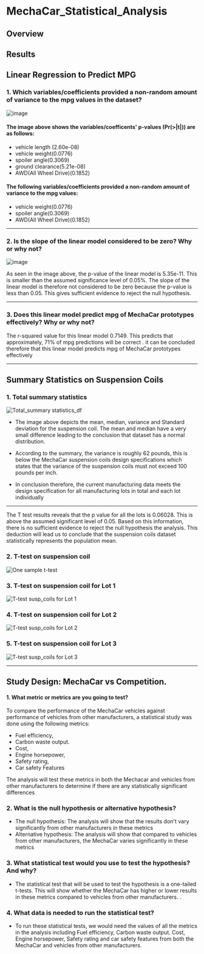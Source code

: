 # MechaCar_Statistical_Analysis

## Overview



## Results
## Linear Regression to Predict MPG
### 1. Which variables/coefficients provided a non-random amount of variance to the mpg values in the dataset?

![image](https://user-images.githubusercontent.com/90416094/150705141-291d7bbc-8bce-48dd-a828-fae5ea71a6c0.png)

#### The image above shows the variables/coefficents' p-values (Pr(>|t|)) are as follows:

- vehicle length (2.60e-08)
- vehicle weight(0.0776)
- spoiler angle(0.3069)
- ground clearance(5.21e-08)
- AWD(All Wheel Drive)(0.1852)

#### The following variables/coefficients provided a non-random amount of variance to the mpg values:
- vehicle weight(0.0776)
- spoiler angle(0.3069)
- AWD(All Wheel Drive)(0.1852)
- --
### 2. Is the slope of the linear model considered to be zero? Why or why not?

![image](https://user-images.githubusercontent.com/90416094/150705261-6eb65016-6df1-411d-bb73-1878473fcccf.png)

As seen in the image above, the p-value of the linear model is 5.35e-11. This is smaller than the assumed significance level of 0.05%. The slope of the linear model is therefore not considered to be zero because the p-value is less than 0.05. This gives sufficient evidence to reject the null hypothesis.
- ---

### 3. Does this linear model predict mpg of MechaCar prototypes effectively? Why or why not?
The r-squared value for this linear model 0.7149. This predicts that approximately, 71% of  mpg predictions will be correct . it can be concluded therefore that this linear model predicts mpg of MechaCar prototypes effectively
- ---
## Summary Statistics on Suspension Coils
### 1. Total summary statistics
![Total_summary statistics_df](https://user-images.githubusercontent.com/90416094/150705357-2b9cef19-5ab1-4623-b9a0-29aeda4ce097.png)

- The image above depicts the mean, median, variance and Standard deviation for the suspension coil. The mean and median have a very small difference leading to the conclusion that dataset has a normal distribution. 

- According to the summary, the variance is roughly 62 pounds, this is below the MechaCar suspension coils design specifications which states that the variance of the suspension coils must not exceed 100 pounds per inch. 

- In conclusion therefore, the current manufacturing data meets the design specification for all manufacturing lots in total and each lot individually 
- --
The T test results reveals that the p value for all the lots is 0.06028. This is above the assumed significant level of 0.05. Based on this information, there is no sufficient evidence to reject the null hypothesis the analysis. This deduction will lead us to conclude that the suspension coils dataset statistically represents the population mean.

### 2.  T-test on suspension coil
![One sample t-test](https://user-images.githubusercontent.com/90416094/150705472-fc38d243-8c7b-44de-985c-835aa608b51f.png)



### 3. T-test on suspension coil for Lot 1
![T-test  susp_coils for Lot 1](https://user-images.githubusercontent.com/90416094/150705553-adfa1a28-b54e-4032-9d8a-f4a64f4a2e61.png)


### 4. T-test on suspension coil for Lot 2
![T-test  susp_coils for Lot 2](https://user-images.githubusercontent.com/90416094/150705581-fca51613-3461-424a-a587-6ae1040f3030.png)



### 5. T-test on suspension coil for Lot 3

![T-test  susp_coils for Lot 3](https://user-images.githubusercontent.com/90416094/150705674-e0018780-d909-49e9-89c1-25fe74562c79.png)
- --
## Study Design: MechaCar vs Competition.
#### 1. What metric or metrics are you going to test?
To compare the performance of the MechaCar vehicles against performance of vehicles from other manufacturers, a statistical study was done using the following metrics: 

- Fuel efficiency,
- Carbon waste output.
- Cost, 
- Engine horsepower, 
- Safety rating, 
- Car safety Features

The analysis will test these metrics in both the Mechacar and vehicles from other manufacturers to determine if there are any statistically significant differences 

### 2. What is the null hypothesis or alternative hypothesis?

- The null hypothesis: The analysis will show that the results don't vary significantly from other manufacturers in these metrics
- Alternative hypothesis: The analysis will show that compared to vehicles from other manufacturers, the MechaCar varies significantly in these metrics

### 3. What statistical test would you use to test the hypothesis? And why?

- The statistical test that will be used to test the hypothesis is a one-tailed t-tests. This will show whether the MechaCar has higher or lower results in these metrics compared to vehicles from other manufacturers. 
.
### 4. What data is needed to run the statistical test?
- To run these statistical tests, we would need the values of all the metrics in the analysis including Fuel efficiency, Carbon waste output. Cost, Engine horsepower, Safety rating and car safety features from both the MechaCar and vehicles from other manufacturers.







